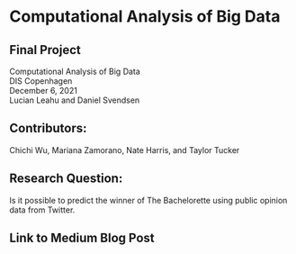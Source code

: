 # Computational Analysis of Big Data
## Final Project  
Computational Analysis of Big Data  
DIS Copenhagen  
December 6, 2021  
Lucian Leahu and Daniel Svendsen  

## Contributors:
Chichi Wu, Mariana Zamorano, Nate Harris, and Taylor Tucker

## Research Question:
Is it possible to predict the winner of The Bachelorette using public opinion data from Twitter. 

## Link to Medium Blog Post
